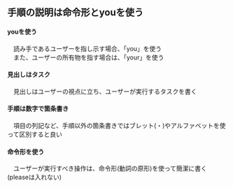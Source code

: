 ## 手順の説明は命令形とyouを使う
#### youを使う  
　読み手であるユーザーを指し示す場合、「you」を使う  
　また、ユーザーの所有物を指す場合は、「your」を使う  
#### 見出しはタスク  
　見出しはユーザーの視点に立ち、ユーザーが実行するタスクを書く  
#### 手順は数字で箇条書き  
　項目の列記など、手順以外の箇条書きではブレット(・)やアルファベットを使って区別すると良い  
#### 命令形を使う  
　ユーザーが実行すべき操作は、命令形(動詞の原形)を使って簡潔に書く(pleaseは入れない)
